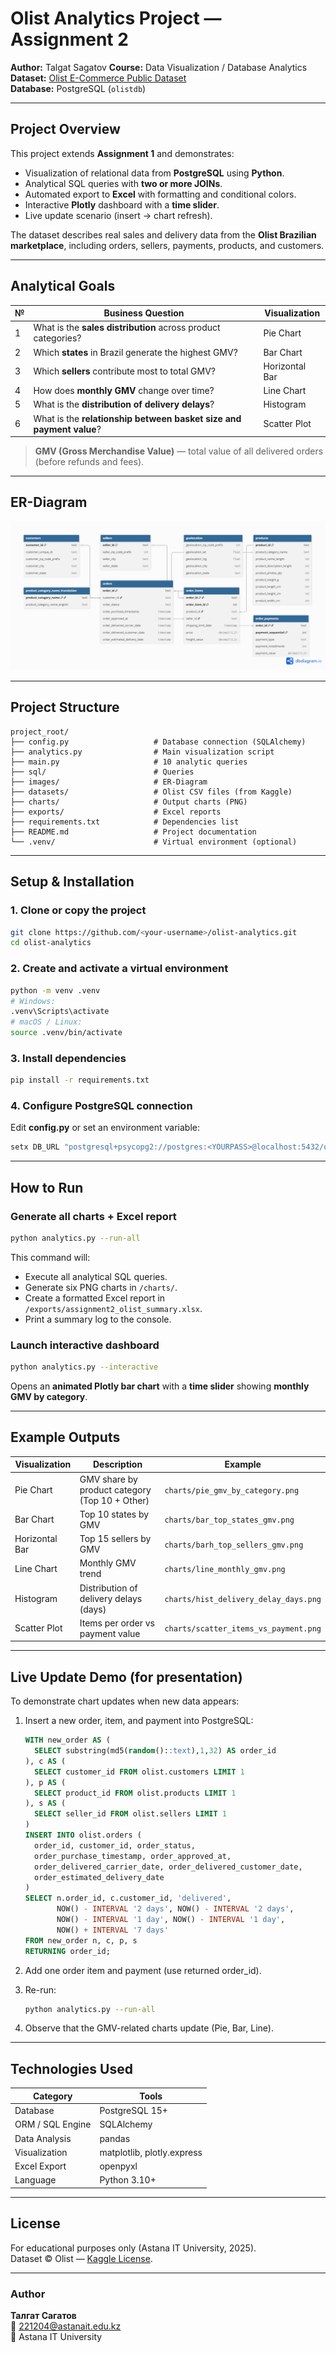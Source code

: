 # Olist Analytics Project — Assignment 2

**Author:** Talgat Sagatov 
**Course:** Data Visualization / Database Analytics  
**Dataset:** [Olist E-Commerce Public Dataset](https://www.kaggle.com/datasets/olistbr/brazilian-ecommerce)  
**Database:** PostgreSQL (`olistdb`)

---

##  Project Overview

This project extends **Assignment 1** and demonstrates:

- Visualization of relational data from **PostgreSQL** using **Python**.
- Analytical SQL queries with **two or more JOINs**.
- Automated export to **Excel** with formatting and conditional colors.
- Interactive **Plotly** dashboard with a **time slider**.
- Live update scenario (insert → chart refresh).

The dataset describes real sales and delivery data from the **Olist Brazilian marketplace**, including orders, sellers, payments, products, and customers.

---

##  Analytical Goals

| № | Business Question | Visualization |
|---|--------------------|----------------|
| 1 | What is the **sales distribution** across product categories? |  Pie Chart |
| 2 | Which **states** in Brazil generate the highest GMV? |  Bar Chart |
| 3 | Which **sellers** contribute most to total GMV? |  Horizontal Bar |
| 4 | How does **monthly GMV** change over time? |  Line Chart |
| 5 | What is the **distribution of delivery delays**? |  Histogram |
| 6 | What is the **relationship between basket size and payment value**? |  Scatter Plot |

>  **GMV (Gross Merchandise Value)** — total value of all delivered orders (before refunds and fees).

---

##  ER-Diagram

![ER Diagram](images/Untitled.png)

---

##  Project Structure

```
project_root/
├── config.py                   # Database connection (SQLAlchemy)
├── analytics.py                # Main visualization script
├── main.py                     # 10 analytic queries
├── sql/                        # Queries
├── images/                     # ER-Diagram
├── datasets/                   # Olist CSV files (from Kaggle)
├── charts/                     # Output charts (PNG)
├── exports/                    # Excel reports
├── requirements.txt            # Dependencies list
├── README.md                   # Project documentation
└── .venv/                      # Virtual environment (optional)
```

---

##  Setup & Installation

### 1. Clone or copy the project
```bash
git clone https://github.com/<your-username>/olist-analytics.git
cd olist-analytics
```

### 2. Create and activate a virtual environment
```bash
python -m venv .venv
# Windows:
.venv\Scripts\activate
# macOS / Linux:
source .venv/bin/activate
```

### 3. Install dependencies
```bash
pip install -r requirements.txt
```

### 4. Configure PostgreSQL connection
Edit **config.py** or set an environment variable:
```bash
setx DB_URL "postgresql+psycopg2://postgres:<YOURPASS>@localhost:5432/olistdb"
```

---

##  How to Run

### Generate all charts + Excel report
```bash
python analytics.py --run-all
```
This command will:
- Execute all analytical SQL queries.
- Generate six PNG charts in `/charts/`.
- Create a formatted Excel report in `/exports/assignment2_olist_summary.xlsx`.
- Print a summary log to the console.

### Launch interactive dashboard
```bash
python analytics.py --interactive
```
Opens an **animated Plotly bar chart** with a **time slider** showing **monthly GMV by category**.

---

##  Example Outputs

| Visualization | Description | Example |
|----------------|-------------|----------|
| Pie Chart | GMV share by product category (Top 10 + Other) | `charts/pie_gmv_by_category.png` |
| Bar Chart | Top 10 states by GMV | `charts/bar_top_states_gmv.png` |
| Horizontal Bar | Top 15 sellers by GMV | `charts/barh_top_sellers_gmv.png` |
| Line Chart | Monthly GMV trend | `charts/line_monthly_gmv.png` |
| Histogram | Distribution of delivery delays (days) | `charts/hist_delivery_delay_days.png` |
| Scatter Plot | Items per order vs payment value | `charts/scatter_items_vs_payment.png` |

---

##  Live Update Demo (for presentation)

To demonstrate chart updates when new data appears:

1. Insert a new order, item, and payment into PostgreSQL:
   ```sql
   WITH new_order AS (
     SELECT substring(md5(random()::text),1,32) AS order_id
   ), c AS (
     SELECT customer_id FROM olist.customers LIMIT 1
   ), p AS (
     SELECT product_id FROM olist.products LIMIT 1
   ), s AS (
     SELECT seller_id FROM olist.sellers LIMIT 1
   )
   INSERT INTO olist.orders (
     order_id, customer_id, order_status,
     order_purchase_timestamp, order_approved_at,
     order_delivered_carrier_date, order_delivered_customer_date,
     order_estimated_delivery_date
   )
   SELECT n.order_id, c.customer_id, 'delivered',
          NOW() - INTERVAL '2 days', NOW() - INTERVAL '2 days',
          NOW() - INTERVAL '1 day', NOW() - INTERVAL '1 day',
          NOW() + INTERVAL '7 days'
   FROM new_order n, c, p, s
   RETURNING order_id;
   ```

2. Add one order item and payment (use returned order_id).  
3. Re-run:
   ```bash
   python analytics.py --run-all
   ```
4. Observe that the GMV-related charts update (Pie, Bar, Line).

---

##  Technologies Used

| Category | Tools |
|-----------|-------|
| Database | PostgreSQL 15+ |
| ORM / SQL Engine | SQLAlchemy |
| Data Analysis | pandas |
| Visualization | matplotlib, plotly.express |
| Excel Export | openpyxl |
| Language | Python 3.10+ |

---

## License

For educational purposes only (Astana IT University, 2025).  
Dataset © Olist — [Kaggle License](https://www.kaggle.com/datasets/olistbr/brazilian-ecommerce).

---

### Author

**Талгат Сагатов**  
📧 221204@astanait.edu.kz  
🏫 Astana IT University  

